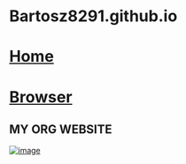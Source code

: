 # Bartosz8291.github.io
# [Home](index.html)
# [Browser](browser)
## MY ORG WEBSITE
[![image](https://github.com/Bartosz8291/Bartosz8291.github.io/assets/164915721/72323634-162b-4255-8bbd-9ba14c207fd4)](https://bartosz8291.github.io)
